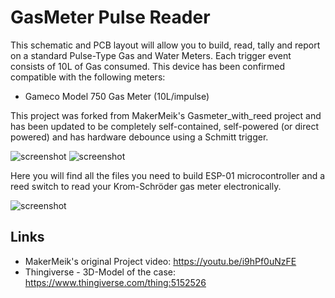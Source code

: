 # GasMeter Pulse Reader

This schematic and PCB layout will allow you to build, read, tally and report on a standard Pulse-Type Gas and Water Meters. Each trigger event consists of 10L of Gas consumed. This device has been confirmed compatible with the following meters:

* Gameco Model 750 Gas Meter (10L/impulse)

This project was forked from MakerMeik's Gasmeter_with_reed project and has been updated to be completely self-contained, self-powered (or direct powered) and has hardware debounce using a Schmitt trigger.

![screenshot](https://github.com/optoisolated/GasMeter-Pulse-Reader/raw/main/Schematic.png)
![screenshot](https://github.com/optoisolated/GasMeter-Pulse-Reader/raw/main/PCB.png)

Here you will find all the files you need to build ESP-01 microcontroller and a reed switch to read your Krom-Schröder gas meter electronically.  

![screenshot](https://github.com/Optoisolated/GasMeter-Pulse-Reader/blob/main/Title.jpg)

## Links
* MakerMeik's original Project video: https://youtu.be/i9hPf0uNzFE
* Thingiverse - 3D-Model of the case:  https://www.thingiverse.com/thing:5152526
